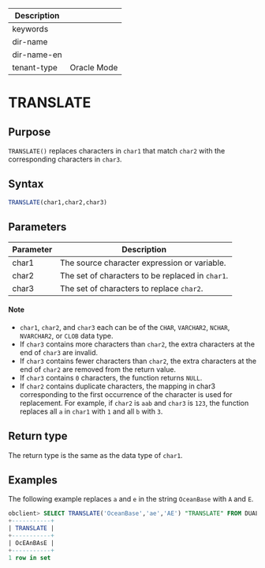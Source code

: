 | Description   |                 |
|---------------|-----------------|
| keywords      |                 |
| dir-name      |                 |
| dir-name-en   |                 |
| tenant-type   | Oracle Mode     |

# TRANSLATE

## Purpose

`TRANSLATE()` replaces characters in `char1` that match `char2` with the corresponding characters in `char3`.

## Syntax

```sql
TRANSLATE(char1,char2,char3)
```

## Parameters

| Parameter | Description |
|-------|-------------------------|
| char1 | The source character expression or variable.  |
| char2 | The set of characters to be replaced in `char1`.  |
| char3 | The set of characters to replace `char2`.  |

  <main id="notice" type='explain'>
    <h4>Note</h4>
    <ul>
    <li><code>char1</code>, <code>char2</code>, and <code>char3</code> each can be of the <code>CHAR</code>, <code>VARCHAR2</code>, <code>NCHAR</code>, <code>NVARCHAR2</code>, or <code>CLOB</code> data type. </li>
    <li>If <code>char3</code> contains more characters than <code>char2</code>, the extra characters at the end of <code>char3</code> are invalid. </li>
    <li>If <code>char3</code> contains fewer characters than <code>char2</code>, the extra characters at the end of <code>char2</code> are removed from the return value. </li>
    <li>If <code>char3</code> contains <code>0</code> characters, the function returns <code>NULL</code>. </li>
    <li>If <code>char2</code> contains duplicate characters, the mapping in char3 corresponding to the first occurrence of the character is used for replacement. For example, if <code>char2</code> is <code>aab</code> and <code>char3</code> is <code>123</code>, the function replaces all <code>a</code> in <code>char1</code> with <code>1</code> and all <code>b</code> with <code>3</code>. </li>
    </ul>
  </main>

## Return type

The return type is the same as the data type of `char1`.

## Examples

The following example replaces `a` and `e` in the string `OceanBase` with `A` and `E`.

```sql
obclient> SELECT TRANSLATE('OceanBase','ae','AE') "TRANSLATE" FROM DUAL;
+-----------+
| TRANSLATE |
+-----------+
| OcEAnBAsE |
+-----------+
1 row in set
```

